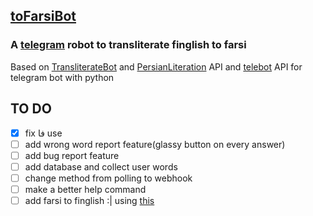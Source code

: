 ## [toFarsiBot](https://t.me/to_farsi_bot)

### A [telegram](https://telegram.org/) robot to transliterate finglish to farsi

Based on [TransliterateBot](https://github.com/Separius/TransliterateBot) and [PersianLiteration](https://github.com/masihyeganeh/PersianLiteration) API and [telebot](https://github.com/eternnoir/pyTelegramBotAPI) API for telegram bot with python

## TO DO

- [x] fix فا use
- [ ] add wrong word report feature(glassy button on every answer)
- [ ] add bug report feature
- [ ] add database and collect user words
- [ ] change method from polling to webhook
- [ ] make a better help command
- [ ] add farsi to finglish :| using [this](https://github.com/aminmarashi/onezero-f2f)